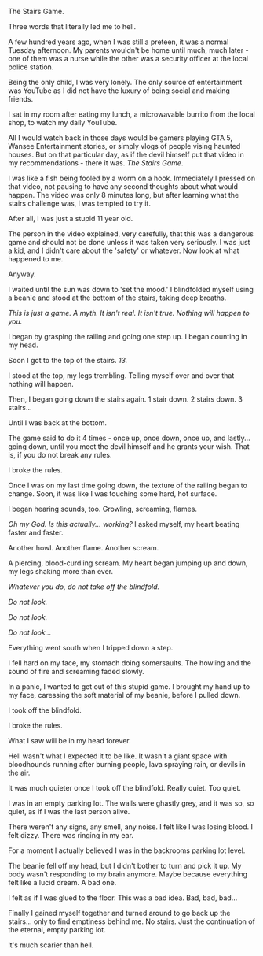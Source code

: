 The Stairs Game. 

Three words that literally led me to hell. 

A few hundred years ago, when I was still a preteen, it was a normal Tuesday afternoon. My parents wouldn't be home until much, much later - one of them was a nurse while the other was a security officer at the local police station. 

Being the only child,  I was very lonely. The only source of entertainment was YouTube as I did not have the luxury of being social and making friends. 

I sat in my room after eating my lunch, a microwavable burrito from the local shop, to watch my daily YouTube.

All I would watch back in those days would be gamers playing GTA 5, Wansee Entertainment stories, or simply vlogs of people vising haunted houses. But on that particular day, as if the devil himself put that video in my recommendations - there it was. *The Stairs Game*.

I was like a fish being fooled by a worm on a hook. Immediately I pressed on that video, not pausing to have any second thoughts about what would happen. The video was only 8 minutes long, but after learning what the stairs challenge was, I was tempted to try it. 

After all, I was just a stupid 11 year old. 

The person in the video explained, very carefully, that this was a dangerous game and should not be done unless it was taken very seriously. I was just a kid, and I didn't care about the 'safety' or whatever. Now look at what happened to me. 

Anyway. 

I waited until the sun was down to 'set the mood.' I blindfolded myself using a beanie and stood at the bottom of the stairs, taking deep breaths. 

*This is just a game. A myth. It isn't real. It isn't true. Nothing will happen to you.* 

I began by grasping the railing and going one step up. I began counting in my head.

Soon I got to the top of the stairs. *13.* 

I stood at the top, my legs trembling. Telling myself over and over that nothing will happen. 

Then, I began going down the stairs again. 1 stair down. 2 stairs down. 3 stairs... 

Until I was back at the bottom. 

The game said to do it 4 times - once up, once down, once up, and lastly... going down, until you meet the devil himself and he grants your wish. That is, if you do not break any rules.

I broke the rules.

Once I was on my last time going down, the texture of the railing began to change. Soon, it was like I was touching some hard, hot surface.

I began hearing sounds, too. Growling, screaming, flames. 

*Oh my God. Is this actually... working?* I asked myself, my heart beating faster and faster.

Another howl. Another flame. Another scream. 

A piercing, blood-curdling scream. My heart began jumping up and down, my legs shaking more than ever. 

*Whatever you do, do not take off the blindfold.*

*Do not look.* 

*Do not look.* 

*Do not look...* 

Everything went south when I tripped down a step. 

I fell hard on my face, my stomach doing somersaults. The howling and the sound of fire and screaming faded slowly.

In a panic, I wanted to get out of this stupid game. I brought my hand up to my face, caressing the soft material of my beanie, before I pulled down. 

I took off the blindfold. 

I broke the rules.

What I saw will be in my head forever.

Hell wasn't what I expected it to be like. It wasn't a giant space with bloodhounds running after burning people, lava spraying rain, or devils in the air. 

It was much quieter once I took off the blindfold. Really quiet. Too quiet.

I was in an empty parking lot. The walls were ghastly grey, and it was so, so quiet, as if I was the last person alive. 

There weren't any signs, any smell, any noise. I felt like I was losing blood. I felt dizzy. There was ringing in my ear.

For a moment I actually believed I was in the backrooms parking lot level. 

The beanie fell off my head, but I didn't bother to turn and pick it up. My body wasn't responding to my brain anymore. Maybe because everything felt like a lucid dream. A bad one. 

I felt as if I was glued to the floor. This was a bad idea. Bad, bad, bad... 

Finally I gained myself together and turned around to go back up the stairs... only to find emptiness behind me. No stairs. Just the continuation of the eternal, empty parking lot. 

it's much scarier than hell.